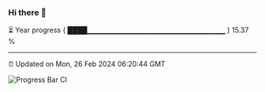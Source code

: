 ### Hi there 👋

⏳ Year progress { ████▁▁▁▁▁▁▁▁▁▁▁▁▁▁▁▁▁▁▁▁▁▁▁▁▁▁ } 15.37 %

---

⏰ Updated on Mon, 26 Feb 2024 06:20:44 GMT

![Progress Bar CI](https://github.com/liununu/liununu/workflows/Progress%20Bar%20CI/badge.svg)
